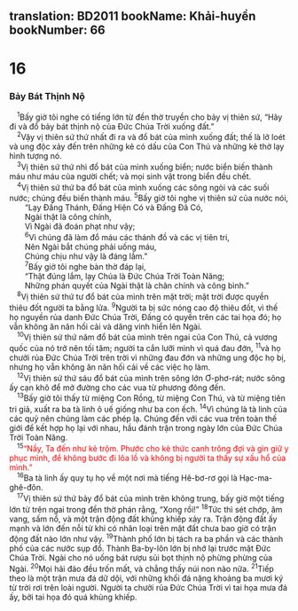 translation: BD2011
bookName: Khải-huyền 
bookNumber: 66
-------

<div class="title"><h1>16</h1><h3>Bảy Bát Thịnh Nộ</h3></div>
<span class="verse kh_16_1"> <sup>1</sup>Bấy giờ tôi nghe có tiếng lớn từ đền thờ truyền cho bảy vị thiên sứ, “Hãy đi và đổ bảy bát thịnh nộ của Ðức Chúa Trời xuống đất.”<br/></span>
<span class="verse kh_16_2"> <sup>2</sup>Vậy vị thiên sứ thứ nhất đi ra và đổ bát của mình xuống đất; thế là lở loét và ung độc xảy đến trên những kẻ có dấu của Con Thú và những kẻ thờ lạy hình tượng nó.<br/></span>
<span class="verse kh_16_3"> <sup>3</sup>Vị thiên sứ thứ nhì đổ bát của mình xuống biển; nước biển biến thành máu như máu của người chết; và mọi sinh vật trong biển đều chết.<br/></span>
<span class="verse kh_16_4"> <sup>4</sup>Vị thiên sứ thứ ba đổ bát của mình xuống các sông ngòi và các suối nước; chúng đều biến thành máu. </span>
<span class="verse kh_16_5"><sup>5</sup>Bấy giờ tôi nghe vị thiên sứ của nước nói,<br/>  “Lạy Ðấng Thánh, Ðấng Hiện Có và Ðấng Ðã Có,<br/>  Ngài thật là công chính,<br/>  Vì Ngài đã đoán phạt như vậy;<br/></span>
<span class="verse kh_16_6">  <sup>6</sup>Vì chúng đã làm đổ máu các thánh đồ và các vị tiên tri,<br/>  Nên Ngài bắt chúng phải uống máu,<br/>  Chúng chịu như vậy là đáng lắm.”<br/></span>
<span class="verse kh_16_7">  <sup>7</sup>Bấy giờ tôi nghe bàn thờ đáp lại,<br/>  “Thật đúng lắm, lạy Chúa là Ðức Chúa Trời Toàn Năng;<br/>  Những phán quyết của Ngài thật là chân chính và công bình.”<br/></span>
<span class="verse kh_16_8"> <sup>8</sup>Vị thiên sứ thứ tư đổ bát của mình trên mặt trời; mặt trời được quyền thiêu đốt người ta bằng lửa. </span>
<span class="verse kh_16_9"><sup>9</sup>Người ta bị sức nóng cao độ thiêu đốt, vì thế họ nguyền rủa danh Ðức Chúa Trời, Ðấng có quyền trên các tai họa đó; họ vẫn không ăn năn hối cải và dâng vinh hiển lên Ngài.<br/></span>
<span class="verse kh_16_10"> <sup>10</sup>Vị thiên sứ thứ năm đổ bát của mình trên ngai của Con Thú, cả vương quốc của nó trở nên tối tăm; người ta cắn lưỡi mình vì quá đau đớn, </span>
<span class="verse kh_16_11"><sup>11</sup>và họ chưởi rủa Ðức Chúa Trời trên trời vì những đau đớn và những ung độc họ bị, nhưng họ vẫn không ăn năn hối cải về các việc họ làm.<br/></span>
<span class="verse kh_16_12"> <sup>12</sup>Vị thiên sứ thứ sáu đổ bát của mình trên sông lớn Ơ-phơ-rát; nước sông ấy cạn khô để mở đường cho các vua từ phương đông đến. <br/></span>
<span class="verse kh_16_13"> <sup>13</sup>Bấy giờ tôi thấy từ miệng Con Rồng, từ miệng Con Thú, và từ miệng tiên tri giả, xuất ra ba tà linh ô uế giống như ba con ếch. </span>
<span class="verse kh_16_14"><sup>14</sup>Vì chúng là tà linh của các quỷ nên chúng làm các phép lạ. Chúng đến với các vua trên toàn thế giới để kết hợp họ lại với nhau, hầu đánh trận trong ngày lớn của Ðức Chúa Trời Toàn Năng.<br/></span>
<span class="verse kh_16_15"> <sup>15</sup><font color="red">“Nầy, Ta đến như kẻ trộm. Phước cho kẻ thức canh trông đợi và gìn giữ y phục mình, để không bước đi lõa lồ và không bị người ta thấy sự xấu hổ của mình.”</font><br/></span>
<span class="verse kh_16_16"> <sup>16</sup>Ba tà linh ấy quy tụ họ về một nơi mà tiếng Hê-bơ-rơ gọi là Hạc-ma-ghê-đôn.<br/></span>
<span class="verse kh_16_17"> <sup>17</sup>Vị thiên sứ thứ bảy đổ bát của mình trên không trung, bấy giờ một tiếng lớn từ trên ngai trong đền thờ phán rằng, “Xong rồi!” </span>
<span class="verse kh_16_18"><sup>18</sup>Tức thì sét chớp, âm vang, sấm nổ, và một trận động đất khủng khiếp xảy ra. Trận động đất ấy mạnh và lớn đến nỗi từ khi có nhân loại trên mặt đất chưa bao giờ có trận động đất nào lớn như vậy. </span>
<span class="verse kh_16_19"><sup>19</sup>Thành phố lớn bị tách ra ba phần và các thành phố của các nước sụp đổ. Thành Ba-by-lôn lớn bị nhớ lại trước mặt Ðức Chúa Trời. Ngài cho nó uống bát rượu sủi bọt thịnh nộ phừng phừng của Ngài. </span>
<span class="verse kh_16_20"><sup>20</sup>Mọi hải đảo đều trốn mất, và chẳng thấy núi non nào nữa. </span>
<span class="verse kh_16_21"><sup>21</sup>Tiếp theo là một trận mưa đá dữ dội, với những khối đá nặng khoảng ba mươi ký từ trời rơi trên loài người. Người ta chưởi rủa Ðức Chúa Trời vì tai họa mưa đá ấy, bởi tai họa đó quá khủng khiếp.<br/></span>
